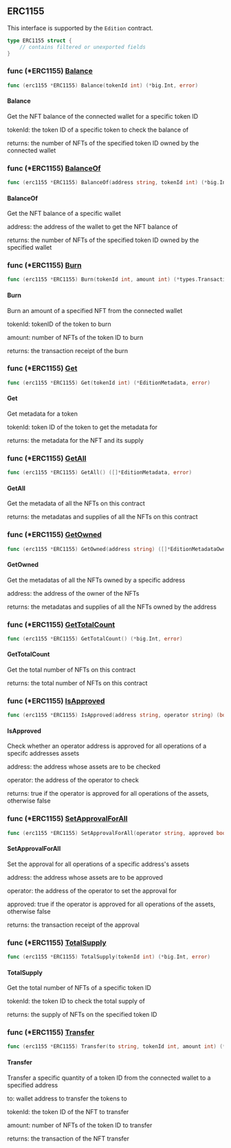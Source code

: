 ## ERC1155
This interface is supported by the `Edition` contract.


```go
type ERC1155 struct {
    // contains filtered or unexported fields
}
```

### func \(\*ERC1155\) [Balance](<https://github.com/thirdweb-dev/go-sdk/blob/main/pkg/thirdweb/erc1155.go#L158>)

```go
func (erc1155 *ERC1155) Balance(tokenId int) (*big.Int, error)
```

#### Balance

Get the NFT balance of the connected wallet for a specific token ID

tokenId: the token ID of a specific token to check the balance of

returns: the number of NFTs of the specified token ID owned by the connected wallet

### func \(\*ERC1155\) [BalanceOf](<https://github.com/thirdweb-dev/go-sdk/blob/main/pkg/thirdweb/erc1155.go#L170>)

```go
func (erc1155 *ERC1155) BalanceOf(address string, tokenId int) (*big.Int, error)
```

#### BalanceOf

Get the NFT balance of a specific wallet

address: the address of the wallet to get the NFT balance of

returns: the number of NFTs of the specified token ID owned by the specified wallet

### func \(\*ERC1155\) [Burn](<https://github.com/thirdweb-dev/go-sdk/blob/main/pkg/thirdweb/erc1155.go#L222>)

```go
func (erc1155 *ERC1155) Burn(tokenId int, amount int) (*types.Transaction, error)
```

#### Burn

Burn an amount of a specified NFT from the connected wallet

tokenId: tokenID of the token to burn

amount: number of NFTs of the token ID to burn

returns: the transaction receipt of the burn

### func \(\*ERC1155\) [Get](<https://github.com/thirdweb-dev/go-sdk/blob/main/pkg/thirdweb/erc1155.go#L47>)

```go
func (erc1155 *ERC1155) Get(tokenId int) (*EditionMetadata, error)
```

#### Get

Get metadata for a token

tokenId: token ID of the token to get the metadata for

returns: the metadata for the NFT and its supply

### func \(\*ERC1155\) [GetAll](<https://github.com/thirdweb-dev/go-sdk/blob/main/pkg/thirdweb/erc1155.go#L69>)

```go
func (erc1155 *ERC1155) GetAll() ([]*EditionMetadata, error)
```

#### GetAll

Get the metadata of all the NFTs on this contract

returns: the metadatas and supplies of all the NFTs on this contract

### func \(\*ERC1155\) [GetOwned](<https://github.com/thirdweb-dev/go-sdk/blob/main/pkg/thirdweb/erc1155.go#L97>)

```go
func (erc1155 *ERC1155) GetOwned(address string) ([]*EditionMetadataOwner, error)
```

#### GetOwned

Get the metadatas of all the NFTs owned by a specific address

address: the address of the owner of the NFTs

returns: the metadatas and supplies of all the NFTs owned by the address

### func \(\*ERC1155\) [GetTotalCount](<https://github.com/thirdweb-dev/go-sdk/blob/main/pkg/thirdweb/erc1155.go#L86>)

```go
func (erc1155 *ERC1155) GetTotalCount() (*big.Int, error)
```

#### GetTotalCount

Get the total number of NFTs on this contract

returns: the total number of NFTs on this contract

### func \(\*ERC1155\) [IsApproved](<https://github.com/thirdweb-dev/go-sdk/blob/main/pkg/thirdweb/erc1155.go#L183>)

```go
func (erc1155 *ERC1155) IsApproved(address string, operator string) (bool, error)
```

#### IsApproved

Check whether an operator address is approved for all operations of a specifc addresses assets

address: the address whose assets are to be checked

operator: the address of the operator to check

returns: true if the operator is approved for all operations of the assets\, otherwise false

### func \(\*ERC1155\) [SetApprovalForAll](<https://github.com/thirdweb-dev/go-sdk/blob/main/pkg/thirdweb/erc1155.go#L247>)

```go
func (erc1155 *ERC1155) SetApprovalForAll(operator string, approved bool) (*types.Transaction, error)
```

#### SetApprovalForAll

Set the approval for all operations of a specific address's assets

address: the address whose assets are to be approved

operator: the address of the operator to set the approval for

approved: true if the operator is approved for all operations of the assets\, otherwise false

returns: the transaction receipt of the approval

### func \(\*ERC1155\) [TotalSupply](<https://github.com/thirdweb-dev/go-sdk/blob/main/pkg/thirdweb/erc1155.go#L147>)

```go
func (erc1155 *ERC1155) TotalSupply(tokenId int) (*big.Int, error)
```

#### TotalSupply

Get the total number of NFTs of a specific token ID

tokenId: the token ID to check the total supply of

returns: the supply of NFTs on the specified token ID

### func \(\*ERC1155\) [Transfer](<https://github.com/thirdweb-dev/go-sdk/blob/main/pkg/thirdweb/erc1155.go#L198>)

```go
func (erc1155 *ERC1155) Transfer(to string, tokenId int, amount int) (*types.Transaction, error)
```

#### Transfer

Transfer a specific quantity of a token ID from the connected wallet to a specified address

to: wallet address to transfer the tokens to

tokenId: the token ID of the NFT to transfer

amount: number of NFTs of the token ID to transfer

returns: the transaction of the NFT transfer
